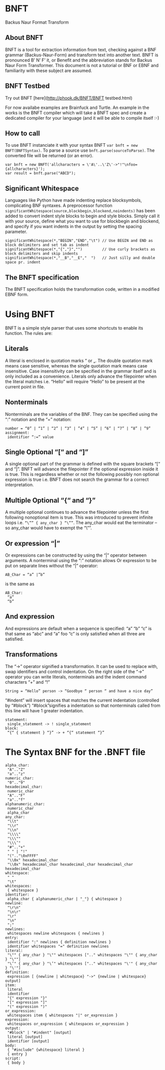 BNFT
====
Backus Naur Format Transform

About BNFT
----------
BNFT is a tool for extraction information from text, checking against a BNF grammar (Backus-Naur-Form) and transform text into another text.
BNFT is pronounced B’ N’ F’ it, or Benefit and the abbreviation stands for Backus Naur Form Transformer. This document is not a tutorial or BNF or EBNF and familiarity with these subject are assumed.

BNFT Testbed
------------
Try out BNFT [here](http://phook.dk/BNFT/BNFT testbed.html)

For now availabe examples are Brainfuck and Turtle. An example in the works is the BNFT compiler which will take a BNFT spec and create a dedicated compiler for your language (and it will be able to compile itself :-)

How to call
-----------
To use BNFT instanciate it with your syntax BNFT `var bnft = new BNFT(BNFTSyntax)`.
To parse a source use `bnft.parse(sourceToParse)`. The converted file will be returned (or an error).
```
var bnft = new BNFT('allcharacters = \'A\'..\'Z\'->"!"\nfoo={allcharacters}');
var result = bnft.parse("ABCD");
```

Significant Whitespace
----------------------
Languages like Python have made indenting replace blocksymbols, complicating BNF syntaxes. A preprocessor function `significantWhitespace(source,blockbegin,blockend,noindents)` has been added to convert indent style blocks to begin and style blocks. Simply call it with your source, define what you want to use for blockbegin and blockend, and specify if you want indents in the output by setting the spacing parameter.
```
significantWhitespace(*,"BEGIN","END","\t") // Use BEGIN and END as block delimiters and set tab as indent
significantWhitespace(*,"{","}","")         // Use curly brackets as block delimiters and skip indents
significantWhitespace(*,"__B","__E","  ")   // Just silly and double space pr. indent
```

The BNFT specification
----------------------
The BNFT specification holds the transformation code, written in a modified EBNF form.

Using BNFT
==========
BNFT is a simple style parser that uses some shortcuts to enable its function. The rules are:

Literals
--------
A literal is enclosed in quotation marks “ or „. The double quotation mark means case sensitive, whereas the single quotation mark means case insensitive. Case insensitivity can be specified in the grammar itself and is only included as a convenience. Literals only advance the filepointer when the literal matches i.e. “Hello” will require “Hello” to be present at the current point in file.

Nonterminals
------------
Nonterminals are the variables of the BNF. They can be specified using the “:” notation and the “=” notation:
```
number = “0” | “1” | “2” | “3” | ”4” | “5” | “6” | “7” | “8” | ”9”
assignment:
 identifier “:=” value
```
Single Optional “[“ and “]”
---------------------------
A single optional part of the grammar is defined with the square brackets “[“ and “]”. BNFT will advance the filepointer if the optional expression inside it is true. This is regardless whether or not the following possibly non optional expression is true i.e. BNFT does not search the grammar for a correct interpretation.

Multiple Optional “{“ and “}”
-----------------------------
A multiple optional continues to advance the filepointer unless the first following nonoptional item is
true. This was introduced to prevent infinite loops i.e. `“\”” { any_char } “\””`. The
any_char would eat the terminator – so any_char would have to exempt the “\””.

Or expression “|”
-----------------
Or expressions can be constructed by using the “|” operator between arguments. A nonterminal using
the “:” notation allows Or expression to be put on separate lines without the “|” operator:
```
AB_Char = “a” |”b”
```
is the same as
```
AB_Char:
 “a”
 “b”
```
And expression
--------------
And expressions are default when a sequence is specified: “a” “b” “c” is that same as “abc” and
“a” foo “c” is only satisfied when all three are satisfied.

Transformations
---------------
The “->” operator signified a transformation. It can be used to replace with, swap identifiers and
control indentation. On the right side of the “->” operator you can write literals, nonterminals and the
indent command characters “+” and “!”
```
String = “Hello” person -> “Goodbye “ person “ and have a nice day”
```
“#indent” will insert spaces that matches the current indentation (controlled by “#block”)
“#block”signifies a indentation so that nonterminals called from this line will have 1 greater indentation.
```
statement:
 single_statement -> ! single_statement
block:
 “{“ { statement } “}” -> + “{“ statement “}”
```

The Syntax BNF for the .BNFT file
=================================
```
alpha_char:
 "A".."Z"
 "a".."z"
numeric_char:
 "0".."9"
hexadecimal_char:
 numeric_char
 "A".."F"
 "a".."f"
alphanumeric_char:
 numeric_char
 alpha_char
any_char:
 "\\t"
 "\\r"
 "\\n"
 "\\\\"
 "\\\""
 "\\\’"
 "#".."+"
 " " | "!"
 "(".."\0xFFFF"
 "\\0x" hexadecimal_char
 "\\0x" hexadecimal_char hexadecimal_char hexadecimal_char hexadecimal_char
whitespace:
 " "
 "\t"
whitespaces:
 { whitespace }
identifier:
 alpha_char { alphanumeric_char | "_"} { whitespace }
newline:
 "\r\n"
 "\n\r"
 "\r"
 "\n"
 ";"
newlines:
 whitespaces newline whitespaces { newlines }
entry:
 identifier ":" newlines { definition newlines }
 identifier whitespaces "=" definition newlines
literal:
 "\"" { any_char } "\"" whitespaces [".." whitespaces "\"" { any_char } "\""]
 "\’" { any_char } "\’" whitespaces [".." whitespaces "\'" { any_char } "\'"]
definition:
 expression [ {newline | whitespace} "->" {newline | whitespace} output]
item:
 literal
 identifier
 "{" expression "}"
 "[" expression "]"
 "(" expression ")"
or_expression:
 whitespaces item { whitespaces "|" or_expression }
expression:
 whitespaces or_expression { whitespaces or_expression }
output:
 "#block" | "#indent" [output]
 literal [output]
 identifier [output]
body:
 { "#include" {whitespace} literal }
 { entry }
script:
 { body }
```
